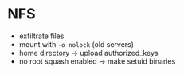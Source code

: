# NFS
- exfiltrate files
- mount with `-o nolock` (old servers)
- home directory -> upload authorized_keys
- no root squash enabled -> make setuid binaries
